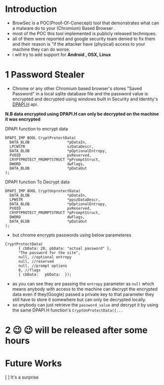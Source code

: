 # Introduction
- BrowSec is a POC(Proof-Of-Conecept) tool that demonstrates what can a malware do to your (Chromium) Based Browser .
- most of the POC this tool implemented is publicly released techniques.
- all of them were reported and google security team denied to fix them and their reason is "if the attacker have (physical) access to your machine they can do worse.
- i will try to add support for **Android , OSX, Linux**
# 1 Password Stealer

- Chrome or any other Chromium based browser's stores "Saved Password" in a local sqlite database file and the password value is 
encrypted and decrypted
using windows built in Security and Identity's [DPAPI.H](https://docs.microsoft.com/en-us/windows/desktop/api/dpapi/index) api.

**N.B data encrypted using DPAPI.H can only be decrypted on the machine it was encrypted**

DPAPI function to  encrypt data
```
DPAPI_IMP BOOL CryptProtectData(
  DATA_BLOB                 *pDataIn,
  LPCWSTR                   szDataDescr,
  DATA_BLOB                 *pOptionalEntropy,
  PVOID                     pvReserved,
  CRYPTPROTECT_PROMPTSTRUCT *pPromptStruct,
  DWORD                     dwFlags,
  DATA_BLOB                 *pDataOut
);
```

DPAPI function To Decrypt data
```
DPAPI_IMP BOOL CryptUnprotectData(
  DATA_BLOB                 *pDataIn,
  LPWSTR                    *ppszDataDescr,
  DATA_BLOB                 *pOptionalEntropy,
  PVOID                     pvReserved,
  CRYPTPROTECT_PROMPTSTRUCT *pPromptStruct,
  DWORD                     dwFlags,
  DATA_BLOB                 *pDataOut
);
```
- but chrome encrypts passwords using below parameteres
```
CryptProtectData(
      { cbData: 28, pbData: "actual password" },
      "The password for the site",
      null, //optional entropy
      null, //reserved
      null, //prompt options
      0, //flags
      { cbData:   pbData:  });
 ```
 - as you can see they are passing the ```entropy``` parameter as ```null``` which means anybody with access to the machine can decrypt the 
 encrypted data even if they(Google) passed a private key to that parameter they still have to store it somewhere but can only be decrypted locally.
- so anybody can just retrieve the ```password_value``` and decrypt it by using the same DPAPI.H function's ```CryptUnProtectData({...```
# 2 :wink: :wink: will be released after some hours
# Future Works
[ ] It's a surprise
